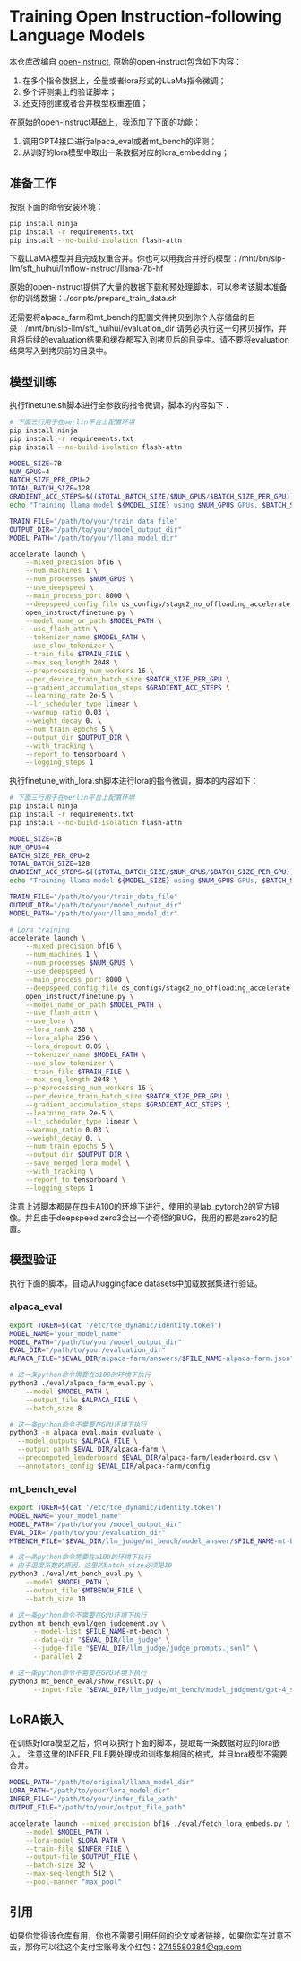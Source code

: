 # Training Open Instruction-following Language Models

本仓库改编自 [open-instruct](https://github.com/allenai/open-instruct
), 原始的open-instruct包含如下内容：
1. 在多个指令数据上，全量或者lora形式的LLaMa指令微调；
2. 多个评测集上的验证脚本；
3. 还支持创建或者合并模型权重差值；

在原始的open-instruct基础上，我添加了下面的功能：
1. 调用GPT4接口进行alpaca_eval或者mt_bench的评测；
2. 从训好的lora模型中取出一条数据对应的lora_embedding；

## 准备工作

按照下面的命令安装环境：

```bash
pip install ninja
pip install -r requirements.txt
pip install --no-build-isolation flash-attn
```

下载LLaMA模型并且完成权重合并。你也可以用我合并好的模型：/mnt/bn/slp-llm/sft_huihui/lmflow-instruct/llama-7b-hf

原始的open-instruct提供了大量的数据下载和预处理脚本，可以参考该脚本准备你的训练数据：./scripts/prepare_train_data.sh

还需要将alpaca_farm和mt_bench的配置文件拷贝到你个人存储盘的目录：/mnt/bn/slp-llm/sft_huihui/evaluation_dir
请务必执行这一句拷贝操作，并且将后续的evaluation结果和缓存都写入到拷贝后的目录中。请不要将evaluation结果写入到拷贝前的目录中。

## 模型训练

执行finetune.sh脚本进行全参数的指令微调，脚本的内容如下：

```bash
# 下面三行用于在merlin平台上配置环境
pip install ninja
pip install -r requirements.txt
pip install --no-build-isolation flash-attn

MODEL_SIZE=7B
NUM_GPUS=4
BATCH_SIZE_PER_GPU=2
TOTAL_BATCH_SIZE=128
GRADIENT_ACC_STEPS=$(($TOTAL_BATCH_SIZE/$NUM_GPUS/$BATCH_SIZE_PER_GPU))
echo "Training llama model ${MODEL_SIZE} using $NUM_GPUS GPUs, $BATCH_SIZE_PER_GPU batch size per GPU, $GRADIENT_ACC_STEPS gradient accumulation steps"

TRAIN_FILE="/path/to/your/train_data_file"
OUTPUT_DIR="/path/to/your/model_output_dir"
MODEL_PATH="/path/to/your/llama_model_dir"

accelerate launch \
    --mixed_precision bf16 \
    --num_machines 1 \
    --num_processes $NUM_GPUS \
    --use_deepspeed \
    --main_process_port 8000 \
    --deepspeed_config_file ds_configs/stage2_no_offloading_accelerate.conf \
    open_instruct/finetune.py \
    --model_name_or_path $MODEL_PATH \
    --use_flash_attn \
    --tokenizer_name $MODEL_PATH \
    --use_slow_tokenizer \
    --train_file $TRAIN_FILE \
    --max_seq_length 2048 \
    --preprocessing_num_workers 16 \
    --per_device_train_batch_size $BATCH_SIZE_PER_GPU \
    --gradient_accumulation_steps $GRADIENT_ACC_STEPS \
    --learning_rate 2e-5 \
    --lr_scheduler_type linear \
    --warmup_ratio 0.03 \
    --weight_decay 0. \
    --num_train_epochs 5 \
    --output_dir $OUTPUT_DIR \
    --with_tracking \
    --report_to tensorboard \
    --logging_steps 1
```

执行finetune_with_lora.sh脚本进行lora的指令微调，脚本的内容如下：

```bash
# 下面三行用于在merlin平台上配置环境
pip install ninja
pip install -r requirements.txt
pip install --no-build-isolation flash-attn

MODEL_SIZE=7B
NUM_GPUS=4
BATCH_SIZE_PER_GPU=2
TOTAL_BATCH_SIZE=128
GRADIENT_ACC_STEPS=$(($TOTAL_BATCH_SIZE/$NUM_GPUS/$BATCH_SIZE_PER_GPU))
echo "Training llama model ${MODEL_SIZE} using $NUM_GPUS GPUs, $BATCH_SIZE_PER_GPU batch size per GPU, $GRADIENT_ACC_STEPS gradient accumulation steps"

TRAIN_FILE="/path/to/your/train_data_file"
OUTPUT_DIR="/path/to/your/model_output_dir"
MODEL_PATH="/path/to/your/llama_model_dir"

# Lora training
accelerate launch \
    --mixed_precision bf16 \
    --num_machines 1 \
    --num_processes $NUM_GPUS \
    --use_deepspeed \
    --main_process_port 8000 \
    --deepspeed_config_file ds_configs/stage2_no_offloading_accelerate.conf \
    open_instruct/finetune.py \
    --model_name_or_path $MODEL_PATH \
    --use_flash_attn \
    --use_lora \
    --lora_rank 256 \
    --lora_alpha 256 \
    --lora_dropout 0.05 \
    --tokenizer_name $MODEL_PATH \
    --use_slow_tokenizer \
    --train_file $TRAIN_FILE \
    --max_seq_length 2048 \
    --preprocessing_num_workers 16 \
    --per_device_train_batch_size $BATCH_SIZE_PER_GPU \
    --gradient_accumulation_steps $GRADIENT_ACC_STEPS \
    --learning_rate 2e-5 \
    --lr_scheduler_type linear \
    --warmup_ratio 0.03 \
    --weight_decay 0. \
    --num_train_epochs 5 \
    --output_dir $OUTPUT_DIR \
    --save_merged_lora_model \
    --with_tracking \
    --report_to tensorboard \
    --logging_steps 1
```

注意上述脚本都是在四卡A100的环境下进行，使用的是lab_pytorch2的官方镜像。并且由于deepspeed zero3会出一个奇怪的BUG，我用的都是zero2的配置。


## 模型验证

执行下面的脚本，自动从huggingface datasets中加载数据集进行验证。

### alpaca_eval

```bash
export TOKEN=$(cat '/etc/tce_dynamic/identity.token')
MODEL_NAME="your_model_name"
MODEL_PATH="/path/to/your/model_output_dir"
EVAL_DIR="/path/to/your/evaluation_dir"
ALPACA_FILE="$EVAL_DIR/alpaca-farm/answers/$FILE_NAME-alpaca-farm.json"

# 这一条python命令需要在a100的环境下执行
python3 ./eval/alpaca_farm_eval.py \
    --model $MODEL_PATH \
    --output_file $ALPACA_FILE \
    --batch_size 8

# 这一条python命令不需要在GPU环境下执行
python3 -m alpaca_eval.main evaluate \
  --model_outputs $ALPACA_FILE \
  --output_path $EVAL_DIR/alpaca-farm \
  --precomputed_leaderboard $EVAL_DIR/alpaca-farm/leaderboard.csv \
  --annotators_config $EVAL_DIR/alpaca-farm/config 
```

### mt_bench_eval
```bash
export TOKEN=$(cat '/etc/tce_dynamic/identity.token')
MODEL_NAME="your_model_name"
MODEL_PATH="/path/to/your/model_output_dir"
EVAL_DIR="/path/to/your/evaluation_dir"
MTBENCH_FILE="$EVAL_DIR/llm_judge/mt_bench/model_answer/$FILE_NAME-mt-bench.jsonl"

# 这一条python命令需要在a100的环境下执行
# 由于温度系数的原因，这里的batch_size必须是10
python3 ./eval/mt_bench_eval.py \
    --model $MODEL_PATH \
    --output_file $MTBENCH_FILE \
    --batch_size 10

# 这一条python命令不需要在GPU环境下执行
python mt_bench_eval/gen_judgement.py \
      --model-list $FILE_NAME-mt-bench \
      --data-dir "$EVAL_DIR/llm_judge" \
      --judge-file "$EVAL_DIR/llm_judge/judge_prompts.jsonl" \
      --parallel 2

# 这一条python命令不需要在GPU环境下执行
python3 mt_bench_eval/show_result.py \
      --input-file "$EVAL_DIR/llm_judge/mt_bench/model_judgment/gpt-4_single.jsonl"
```

## LoRA嵌入
在训练好lora模型之后，你可以执行下面的脚本，提取每一条数据对应的lora嵌入。
注意这里的INFER_FILE要处理成和训练集相同的格式，并且lora模型不需要合并。

```bash
MODEL_PATH="/path/to/original/llama_model_dir"
LORA_PATH="/path/to/your/lora_model_dir"
INFER_FILE="/path/to/your/infer_file_path"
OUTPUT_FILE="/path/to/your/output_file_path"

accelerate launch --mixed_precision bf16 ./eval/fetch_lora_embeds.py \
    --model $MODEL_PATH \
    --lora-model $LORA_PATH \
    --train-file $INFER_FILE \
    --output-file $OUTPUT_FILE \
    --batch-size 32 \
    --max-seq-length 512 \
    --pool-manner "max_pool"
```

## 引用

如果你觉得该仓库有用，你也不需要引用任何的论文或者链接，如果你实在过意不去，那你可以往这个支付宝账号发个红包：2745580384@qq.com
